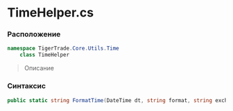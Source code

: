 
# TimeHelper.cs
### Расположение
```csharp
namespace TigerTrade.Core.Utils.Time  
    class TimeHelper
```

> Описание

### Синтаксис
```csharp
public static string FormatTime(DateTime dt, string format, string exchange)
```
